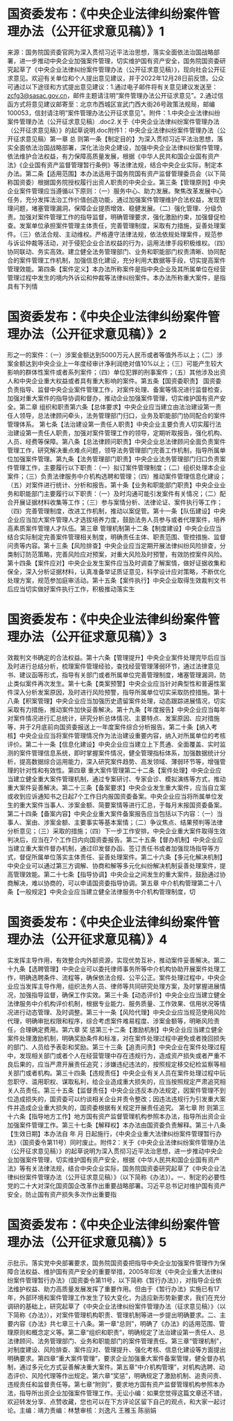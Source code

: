 # 国资委发布：《中央企业法律纠纷案件管理办法（公开征求意见稿）》1

来源：国务院国资委官网为深入贯彻习近平法治思想，落实全面依法治国战略部署，进一步推动中央企业加强案件管理，切实维护国有资产安全，国务院国资委研究起草了《中央企业法律纠纷案件管理办法（公开征求意见稿）》，现向社会公开征求意见。欢迎有关单位和个人提出意见建议，并于2022年12月28日前反馈。公众可通过以下途径和方式提出意见建议：1.通过电子邮件将有关意见建议发送至：zcfg3@sasac.gov.cn，邮件主题请注明“案件管理办法公开征求意见”。2.通过信函方式将意见建议邮寄至：北京市西城区宣武门西大街26号政策法规局，邮编100053，信封请注明“案件管理办法公开征求意见”。附件：1.中央企业法律纠纷案件管理办法（公开征求意见稿）.doc2.关于《中央企业法律纠纷案件管理办法（公开征求意见稿）》的起草说明.doc附件1：中央企业法律纠纷案件管理办法（公开征求意见稿）第一章 总  则第一条【制定目的】为深入贯彻习近平法治思想，落实全面依法治国战略部署，深化法治央企建设，加强中央企业法律纠纷案件管理，依法维护合法权益，有力保障高质量发展，根据《中华人民共和国企业国有资产法》《企业国有资产监督管理暂行条例》等法律法规，结合中央企业实际，制定本办法。第二条【适用范围】本办法适用于国务院国有资产监督管理委员会（以下简称国资委）根据国务院授权履行出资人职责的中央企业。第三条【管理原则】中央企业案件管理应当遵循以下原则：（一）服务中心、助力发展。聚焦改革发展中心任务，充分发挥法治工作价值创造功能，通过加强案件管理维护合法权益，发现管理问题，堵塞管理漏洞，保障企业提质增效、稳健发展。（二）强化管理、分级负责。加强对案件管理工作的指导监督，明确管理要求，强化激励约束，加强督促检查。发案单位承担案件管理主体责任，完善管理制度，采取有力措施，妥善处理案件。（三）依法合规、主动维权。严格遵守法律法规，依法依规处理案件，规范参与诉讼仲裁等活动，对于侵犯企业合法权益的行为，运用法律手段积极维权。（四）协同联动、务实高效。建立健全法务管理部门、业务和职能部门权责清晰、协同配合的案件管理工作机制，加强信息化建设，充分利用大数据等手段，切实提高案件管理效能。第四条【案件定义】本办法所称案件是指中央企业及其所属单位在经营管理过程中发生的境内外诉讼和仲裁等法律纠纷案件。本办法所称重大案件，是指具有下列情

# 国资委发布：《中央企业法律纠纷案件管理办法（公开征求意见稿）》2

形之一的案件：（一）涉案金额达到5000万元人民币或者等值外币以上；（二）涉案金额达到中央企业上一年度经审计净利润绝对值10%以上；（三）可能产生较大影响的群体性案件或者系列案件；（四）单位犯罪的刑事案件；（五）其他涉及出资人和中央企业重大权益或者具有重大影响的案件。第五条【国资委职责】 国资委负责指导、监督中央企业案件管理工作，对案件处理、备案等情况进行监督检查，加强对重大案件的指导协调和督办，推动企业加强案件管理，切实维护国有资产安全。第二章 组织和职责第六条【总体要求】中央企业应当建立由法治建设第一责任人领导，总法律顾问牵头，法务管理部门归口，业务及职能部门协同配合的案件管理体系。 第七条【法治建设第一责任人职责】中央企业主要负责人切实履行法治建设第一责任人职责，加强对案件管理工作的领导，定期听取报告，强化机构、人员、经费等保障。第八条【总法律顾问职责】中央企业总法律顾问全面负责案件管理工作，研究解决重点难点问题，领导法务管理部门完善工作机制，指导所属单位加强案件管理。第九条【法务管理部门职责】中央企业法务管理部门归口负责案件管理工作，主要履行以下职责：（一）拟订案件管理制度；（二）组织处理本企业案件；（三）负责法律服务中介机构选聘和管理；（四）推动案件管理信息化建设；（五）对案件进行统计、分析和报告。第十条【业务和职能部门职责】中央企业业务和职能部门主要履行以下职责：（一）及时沟通可能引发案件有关情况；（二）配合开展证据材料收集等工作；（三）参与案情分析、法律论证、案件执行等工作；（四）完善管理制度，改进工作机制，推动以案促管。第十一条【队伍建设】中央企业应当加大案件管理人才选拔培养力度，鼓励法务人员参与或者代理案件，培养高素质案件管理人才队伍。第三章 管理机制第十二条【制度建设】中央企业应当结合实际制定完善案件管理相关制度，明确责任主体、职责范围、管控措施、监督问责等内容。第十三条【风险排查】中央企业应当定期开展法律纠纷风险排查，分类制订防范策略，完善风险应对预案，对重大风险及时预警，有效防控案件风险。第十四条【案件应对】中央企业发生案件应当及时调查了解案情，做好证据收集和保全，深入分析证据材料，认真准备举证质证意见，科学设计应对策略，不断优化处理方案，规范参加庭审活动。第十五条【案件执行】中央企业取得生效裁判文书后应当切实做好案件执行工作，积极推动落实生

# 国资委发布：《中央企业法律纠纷案件管理办法（公开征求意见稿）》3

效裁判文书确定的合法权益。第十六条【管理提升】中央企业案件处理完毕后应当及时进行总结分析，梳理案件管理经验，查找经营管理薄弱环节，通过法律意见书、建议函等形式，指导有关部门或者所属单位完善管理制度，堵塞管理漏洞，防止类似案件再次发生。第十七条【类案预警】中央企业应当针对典型性和普遍性案件深入分析发案原因，及时进行风险预警，指导所属单位切实采取防控措施。第十八条【积案管理】中央企业应当加强历史遗留案件处理，动态跟踪进展情况，切实采取有力措施，推动案件加快妥善解决。第十九条【年度报告】中央企业应当每年对案件情况进行汇总统计，研究分析总体情况、主要特点、发案原因、应对措施等，并于2月底前向国资委报送上一年度案件综合分析报告。第二十条【纳入考核】中央企业应当将案件管理情况作为法治建设重要内容，纳入对所属单位的考核评价。第二十一条【信息化建设】中央企业应当建立上下贯通、全面覆盖、实时监测的案件管理信息系统，即时掌握案件情况，健全管理指标体系，加强数据统计分析，提高数据综合运用能力，深入研究案件趋势、高发领域、薄弱环节等，增强管理的针对性和有效性。第四章 重大案件管理第二十二条【案件处理】中央企业应当建立健全重大案件管理机制，通过专案研讨、专家会诊、模拟演练等方式，推动重大案件妥善解决。第二十三条【备案要求】中央企业发生重大案件，应当自立案或收到应诉通知书之日起7个工作日内报国资委备案。中央企业应当将所属单位发生的重大案件当事人、涉案金额、简要案情等进行汇总，于每月末报国资委备案。第二十四条【备案内容】中央企业重大案件备案报告应当包括以下内容：（一）当事人、案由、涉案金额、主要事实等基本案情；（二）争议焦点、结果预判等法律分析意见；（三）采取的措施；（四）下一步工作安排。中央企业重大案件取得生效判决后，应当在7个工作日内向国资委报告。第二十五条【督办机制】中央企业应当建立重大案件督办机制，通过印发督办函、签订责任书或者加强现场指导等方式，督促所属单位落实主体责任、妥善处理案件。第二十六条【多元化解决机制】中央企业可以通过第三方调解、协商和解等多元化纠纷解决机制妥善处理案件，提高管理效能。第二十七条【指导协调】中央企业之间发生的重大案件，鼓励通过协商解决，难以协商的，可以申请国资委指导协调。第五章 中介机构管理第二十八条【一般规定】中央企业应当建立健全法律服务中介机构管理制度，切

# 国资委发布：《中央企业法律纠纷案件管理办法（公开征求意见稿）》4

实发挥主导作用，有效整合内外部资源，实现优势互补，推动案件妥善解决。第二十九条【选聘管理】中央企业可以委托律师事务所等中介机构协助开展案件处理工作，明确选聘条件、流程等，确保依法合规、公平公正。案件处理过程中，中央企业应当发挥主导作用，组织法务人员、律师等共同研究处理方案，及时掌握进展情况，加强指导监督，确保工作实效。第三十条【动态评价】中央企业应当建立健全法律服务中介机构评价机制，根据专业能力、服务质量、工作效果、信用状况等情况进行动态管理、及时调整。第三十一条【风险代理】中央企业应当规范使用风险代理，明确审批权限和程序，综合考虑案件难易程度、涉案金额等，明晰风险责任，合理确定费用。第六章 奖  惩第三十二条【激励机制】中央企业应当建立健全案件处理激励机制，明确奖励条件和标准，对在案件处理过程中避免或者挽回损失的部门、人员给予表彰和奖励。第三十三条【追责问责】中央企业在案件处理过程中，发现相关部门或者个人在经营管理中存在违规行为，造成资产损失或者严重不良后果的，应当严肃开展责任追究；涉嫌违纪违法的，按照规定移交纪检监察等相关部门或者机构。第三十四条【违规责任】中央企业有关人员在案件处理过程中玩忽职守、滥用职权、谋取私利，给企业造成重大损失的，应当按照规定严肃追究相关人员责任。第三十五条【监督责任】中央企业违反本办法规定，因案件管理不到位造成损失的，国资委可以约谈相关企业并责令整改；因违法违规行为引发重大案件并造成企业重大损失的，国资委根据有关规定开展责任追究。 第七章 附  则第三十六条【指导地方工作】地方国有资产监督管理机构参照本办法，指导所出资企业加强案件管理工作。第三十七条【解释权】本办法由国资委负责解释。第三十八条【生效日期】本办法自 年 月  日起施行，《中央企业重大法律纠纷案件管理暂行办法》（国资委令第11号）同时废止。附件2：关于《中央企业法律纠纷案件管理办法（公开征求意见稿）》的起草说明为深入贯彻习近平法治思想，进一步推动中央企业加强案件管理，切实维护国有资产安全，根据《中华人民共和国企业国有资产法》等有关法律法规，结合中央企业实际，国务院国资委研究起草了《中央企业法律纠纷案件管理办法（公开征求意见稿）》（以下简称《办法》）。一、制定的必要性党的二十大对深化国资国企改革作出重要战略部署。习近平总书记对维护国有资产安全，防止国有资产损失多次作出重要指

# 国资委发布：《中央企业法律纠纷案件管理办法（公开征求意见稿）》5

示批示。落实党中央部署要求，国务院国资委把指导中央企业加强案件管理作为保障合法权益、维护国有资产安全的重要举措，2005年印发《中央企业重大法律纠纷案件管理暂行办法》（国资委令第11号，以下简称《暂行办法》），对指导企业依法维护权益、助力高质量发展发挥了重要作用。但由于《暂行办法》实施已有17年，外部环境和案件管理工作发生了较大变化，为适应新形势新要求，我们在充分调研的基础上，研究起草了《中央企业法律纠纷案件管理办法（征求意见稿）》（以下简称《办法》），对案件管理机构职责、管理机制等进一步提出明确要求。二、主要内容《办法》共七章三十八条。第一章“总则”，明确了《办法》的适用范围、管理原则和概念定义等。第二章“组织和职责”，明确规定了法治建设第一责任人、总法律顾问、法务管理部门、业务和职能部门的案件管理责任。第三章“管理机制”，对制度建设、风险排查、案件应对、管理提升、强化考核、信息化建设等方面提出明确要求。第四章“重大案件管理”，要求企业加强重大案件备案管理，健全督办机制，通过多元化方式妥善解决重大案件。第五章“中介机构管理”，对机构选聘、动态评价、风险代理等作出规定。第六章“奖惩”，明确规定了激励机制、追责问责、违规责任和监督责任等。第七章“附则”，要求地方国有资产监督管理机构参照本办法，指导所出资企业加强案件管理工作。无讼小编：如果您觉得这篇文章还不错，欢迎转发分享、点赞收藏，您也可以在下方评论区留下自己的观点，和大家一起讨论。主编：靖力责编：林慧审核：刘逸凡 王雅玉 陈丽娟 

